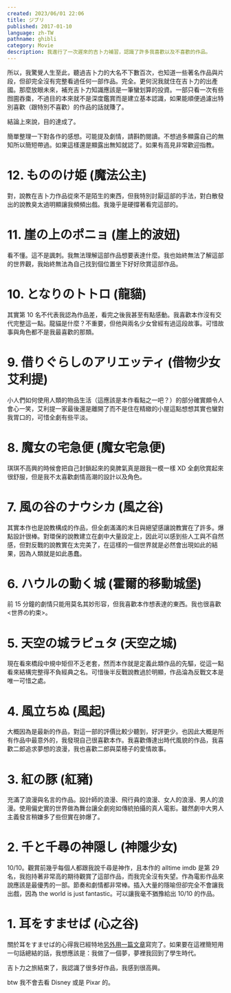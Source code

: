 ```yaml
---
created: 2023/06/01 22:06
title: ジブリ
published: 2017-01-10
language: zh-TW
pathname: ghibli
category: Movie
description: 我進行了一次遲來的吉卜力補習，認識了許多我喜歡以及不喜歡的作品。
---
```


所以，我驚覺人生至此，聽過吉卜力的大名不下數百次，也知道一些著名作品與片段，但卻完全沒有完整看過任何一部作品。完全。更何況我就住在吉卜力的出產國。那麼放眼未來，補充吉卜力知識應該是一筆蠻划算的投資。一部只看一次有些囫圇吞棗，不過目的本來就不是深度鑑賞而是建立基本認識，如果能順便過濾出特別喜歡（跟特別不喜歡）的作品的話就賺了。

結論上來說，目的達成了。

簡單整理一下對各作的感想。可能提及劇情，請斟酌閱讀。不想過多顯露自己的無知所以簡短帶過。如果這樣還是顯露出無知就認了。如果有高見非常歡迎指教。

# 12. もののけ姫 (魔法公主)

對，說教在吉卜力作品從來不是陌生的東西，但我特別討厭這部的手法，對白散發出的說教臭太過明顯讓我頻頻出戲。我幾乎是硬撐著看完這部的。

# 11. 崖の上のポニョ (崖上的波妞)

看不懂。這不是諷刺。我無法理解這部作品想要表達什麼。我也始終無法了解這部的世界觀，我始終無法為自己找到個位置坐下好好欣賞這部作品。

# 10. となりのトトロ (龍貓)

其實第 10 名不代表我認為作品差，看完之後我甚至有點感動。我喜歡本作沒有交代完整這一點。龍貓是什麼？不重要，但他與兩名少女曾經有過這段故事。可惜故事與角色都不是我最喜歡的那類。

# 9. 借りぐらしのアリエッティ (借物少女艾利提)

小人們如何使用人類的物品生活（這應該是本作看點之一吧？）的部分確實頗令人會心一笑，艾利提一家最後還是離開了而不是住在精緻的小屋這點想想其實也蠻對我胃口的，可惜全劇有些平淡。

# 8. 魔女の宅急便 (魔女宅急便)

琪琪不高興的時候會把自己封鎖起來的臭脾氣真是跟我一模一樣 XD 全劇欣賞起來很舒服，但是我不太喜歡劇情高潮的設計以及角色。

# 7. 風の谷のナウシカ (風之谷)

其實本作也是說教構成的作品，但全劇滿滿的末日與絕望感讓說教實在了許多。爆點設計很棒。對環保的說教建立在劇中大量設定上，因此可以感到些人工與不自然感，但對反戰的說教實在太完美了，在這樣的一個世界就是必然會出現如此的結果，因為人類就是如此愚蠢。

# 6. ハウルの動く城 (霍爾的移動城堡)

前 15 分鐘的劇情只能用莫名其妙形容，但我喜歡本作想表達的東西。我也很喜歡<世界の約束>。

# 5. 天空の城ラピュタ (天空之城)

現在看來橋段中規中矩但不乏老套，然而本作就是定義此類作品的先驅，從這一點看來結構完整得不負經典之名。可惜後半反戰說教過於明顯，作品淪為反戰文本是唯一可惜之處。

# 4. 風立ちぬ (風起)

大概因為是最新的作品，對這一部的評價比較少聽到，好評更少。也因此大概是所有作品中最意外的，我發現自己很喜歡本作。我喜歡傳達出時代風貌的作品，我喜歡二郎追求夢想的浪漫，我也喜歡二郎與菜穂子的愛情故事。

# 3. 紅の豚 (紅豬)

充滿了浪漫與名言的作品。設計師的浪漫、飛行員的浪漫、女人的浪漫、男人的浪漫。使用偏史實的世界做為舞台讓全劇宛如傳統拍攝的真人電影。雖然劇中大男人主義發言稍嫌多了些但實在帥爆了。

# 2. 千と千尋の神隠し (神隱少女)

10/10。觀賞前幾乎每個人都跟我說千尋是神作，且本作的 alltime imdb 是第 29 名，我抱持著非常高的期待觀賞了這部作品，而我完全沒有失望。作為電影作品來說應該是最優秀的一部。節奏和劇情都非常棒。插入大量的隱喻但卻完全不會讓我出戲，因為 the world is just fantastic。可以讓我毫不猶豫給出 10/10 的作品。

# 1. 耳をすませば (心之谷)

關於耳をすませば的心得我已經特地[另外用一篇文章](https://asukawang.com/blog/whisper-of-the-heart)寫完了。如果要在這裡簡短用一句話總結的話，我想應該是：我做了一個夢，夢裡我回到了學生時代。

吉卜力之旅結束了，我認識了很多好作品，我感到很高興。

btw 我不會去看 Disney 或是 Pixar 的。
